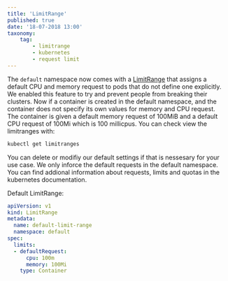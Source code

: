 ```yaml
---
title: 'LimitRange'
published: true
date: '18-07-2018 13:00'
taxonomy:
    tag:
        - limitrange
        - kubernetes
        - request limit
---
```


The `default` namespace now comes with a [LimitRange](https://kubernetes.io/docs/tasks/administer-cluster/manage-resources/memory-default-namespace/) that assigns a default CPU and memory request to pods that do not define one explicitly. We enabled this feature to try and prevent people from breaking their clusters. Now if a container is created in the default namespace, and the container does not specify its own values for memory and CPU request. The container is given a default memory request of 100MiB and a default CPU request of 100Mi which is 100 millicpus. You can check view the limitranges with:

```bash
kubectl get limitranges
```

You can delete or modifiy our default settings if that is nessesary for your use case. We only inforce the default requests in the default namespace. You can find addional information about requests, limits and quotas in the kubernetes documentation.

Default LimitRange:

```yaml
apiVersion: v1
kind: LimitRange
metadata:
  name: default-limit-range
  namespace: default
spec:
  limits:
  - defaultRequest:
      cpu: 100m
      memory: 100Mi
    type: Container
```

